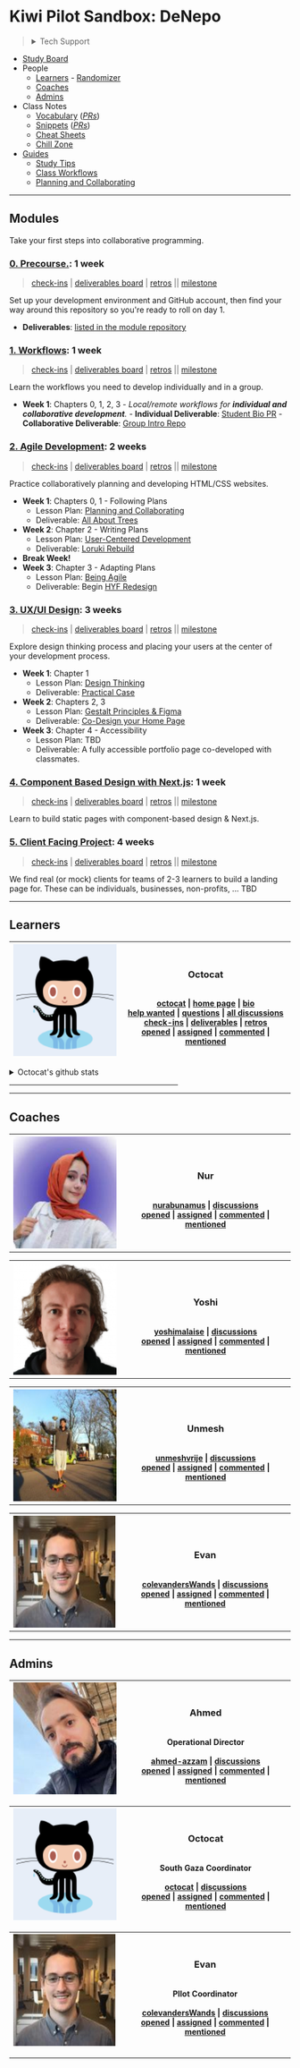 <!-- BEGIN TOP -->

# Kiwi Pilot Sandbox: DeNepo

> <details>
> <summary>Tech Support</summary>
>
> <a href="https://rubberduckdebugging.com/" target="_blank"><img alt="Rubber Ducky" src="./assets/rubber-ducky.png"/></a>
>
>  </details>

- [Study Board](https://github.com/DeNepo/kiwi-pilot-sandbox/projects/2)
- People
  - [Learners](#learners) -
    [Randomizer](https://DeNepo.github.io/kiwi-pilot-sandbox/randomizer)
  - [Coaches](#coaches)
  - [Admins](#admins)
- Class Notes
  - [Vocabulary](./vocabulary)
    (_[PRs](https://github.com/DeNepo/kiwi-pilot-sandbox/pulls?q=label%3Avocabulary)_)
  - [Snippets](./snippets)
    (_[PRs](https://github.com/DeNepo/kiwi-pilot-sandbox/pulls?q=label%3Asnippets)_)
  - [Cheat Sheets](./cheat-sheets)
  - [Chill Zone](./chill-zone.md)
- [Guides](./guides)
  - [Study Tips](./guides/study-tips)
  - [Class Workflows](./guides/class-workflows)
  - [Planning and Collaborating](https://github.com/DeNepo/planning-and-collaborating)

---

<!-- END TOP -->

<!-- BEGIN MODULES -->

## Modules

Take your first steps into collaborative programming.

### [0. Precourse.](https://github.com/DeNepo/precourse): 1 week

> [check-ins](https://github.com/DeNepo/kiwi-pilot-sandbox/issues/?q=milestone%3A"0.%20Precourse."+label%3Acheck-in)
> |
> [deliverables board](https://github.com/orgs/DeNepo/projects/2/views/1?filterQuery=milestone%3A"0.%20Precourse."+label%3Adeliverable)
> |
> [retros](https://github.com/DeNepo/kiwi-pilot-sandbox/issues/?q=milestone%3A"0.%20Precourse."+label%3Aretro+label%3Acheck-in)
> || [milestone](https://github.com/DeNepo/kiwi-pilot-sandbox/milestone/1)

Set up your development environment and GitHub account, then find your way
around this repository so you're ready to roll on day 1.

- **Deliverables**:
  [listed in the module repository](https://github.com/DeNepo/precourse/tree/main/deliverables)

### [1. Workflows](https://github.com/DeNepo/workflows): 1 week

> [check-ins](https://github.com/DeNepo/kiwi-pilot-sandbox/issues/?q=milestone%3A"1.%20Workflows"+label%3Acheck-in)
> |
> [deliverables board](https://github.com/orgs/DeNepo/projects/2/views/1?filterQuery=milestone%3A"1.%20Workflows"+label%3Adeliverable)
> |
> [retros](https://github.com/DeNepo/kiwi-pilot-sandbox/issues/?q=milestone%3A"1.%20Workflows"+label%3Aretro+label%3Acheck-in)
> || [milestone](https://github.com/DeNepo/kiwi-pilot-sandbox/milestone/2)

Learn the workflows you need to develop individually and in a group.

- **Week 1**: Chapters 0, 1, 2, 3 - _Local/remote workflows for **individual and
  collaborative development**._ - **Individual Deliverable**:
  [Student Bio PR](https://github.com/DeNepo/workflows/blob/main/deliverables/student-bio-pr.md) -
  **Collaborative Deliverable**:
  [Group Intro Repo](https://github.com/DeNepo/workflows/blob/main/deliverables/group-introduction-repo.md)

### [2. Agile Development](https://github.com/DeNepo/agile-development): 2 weeks

> [check-ins](https://github.com/DeNepo/kiwi-pilot-sandbox/issues/?q=milestone%3A"2.%20Agile%20Development"+label%3Acheck-in)
> |
> [deliverables board](https://github.com/orgs/DeNepo/projects/2/views/1?filterQuery=milestone%3A"2.%20Agile%20Development"+label%3Adeliverable)
> |
> [retros](https://github.com/DeNepo/kiwi-pilot-sandbox/issues/?q=milestone%3A"2.%20Agile%20Development"+label%3Aretro+label%3Acheck-in)
> || [milestone](https://github.com/DeNepo/kiwi-pilot-sandbox/milestone/3)

Practice collaboratively planning and developing HTML/CSS websites.

- **Week 1**: Chapters 0, 1 - Following Plans
  - Lesson Plan:
    [Planning and Collaborating](https://github.com/DeNepo/agile-development/blob/master/lesson-plans/planning-and-collaborating.md)
  - Deliverable:
    [All About Trees](https://github.com/DeNepo/agile-development/blob/master/deliverables/all-about-trees)
- **Week 2**: Chapter 2 - Writing Plans
  - Lesson Plan:
    [User-Centered Development](https://github.com/DeNepo/agile-development/blob/master/lesson-plans/user-centered-development.md)
  - Deliverable:
    [Loruki Rebuild](https://github.com/DeNepo/agile-development/blob/master/deliverables/loruki-rebuild.md)
- **Break Week!**
- **Week 3**: Chapter 3 - Adapting Plans
  - Lesson Plan:
    [Being Agile](https://github.com/DeNepo/agile-development/blob/master/lesson-plans/being-agile.md)
  - Deliverable: Begin
    [HYF Redesign](https://github.com/DeNepo/agile-development/blob/master/deliverables/hyf-redesign.md)

### [3. UX/UI Design](https://github.com/DeNepo/ux-ui-design): 3 weeks

> [check-ins](https://github.com/DeNepo/kiwi-pilot-sandbox/issues/?q=milestone%3A"3.%20UX%2FUI%20Design"+label%3Acheck-in)
> |
> [deliverables board](https://github.com/orgs/DeNepo/projects/2/views/1?filterQuery=milestone%3A"3.%20UX%2FUI%20Design"+label%3Adeliverable)
> |
> [retros](https://github.com/DeNepo/kiwi-pilot-sandbox/issues/?q=milestone%3A"3.%20UX%2FUI%20Design"+label%3Aretro+label%3Acheck-in)
> || [milestone](https://github.com/DeNepo/kiwi-pilot-sandbox/milestone/4)

Explore design thinking process and placing your users at the center of your
development process.

- **Week 1**: Chapter 1
  - Lesson Plan:
    [Design Thinking](https://github.com/DeNepo/ux-ui-design/blob/master/lesson-plans/design-thinking.md)
  - Deliverable:
    [Practical Case](https://github.com/DeNepo/ux-ui-design/blob/master/deliverables/practical-case.md)
- **Week 2**: Chapters 2, 3
  - Lesson Plan:
    [Gestalt Principles & Figma](https://github.com/DeNepo/ux-ui-design/blob/master/lesson-plans/gestalt-and-figma.md)
  - Deliverable:
    [Co-Design your Home Page](https://github.com/DeNepo/ux-ui-design/blob/master/deliverables/co-design-your-home-page)
- **Week 3**: Chapter 4 - Accessibility
  - Lesson Plan: TBD
  - Deliverable: A fully accessible portfolio page co-developed with classmates.

### [4. Component Based Design with Next.js](): 1 week

> [check-ins](https://github.com/DeNepo/kiwi-pilot-sandbox/issues/?q=milestone%3A"4.%20Component-Based%20Design%20with%20Next.js"+label%3Acheck-in)
> |
> [deliverables board](https://github.com/orgs/DeNepo/projects/2/views/1?filterQuery=milestone%3A"4.%20Component-Based%20Design%20with%20Next.js"+label%3Adeliverable)
> |
> [retros](https://github.com/DeNepo/kiwi-pilot-sandbox/issues/?q=milestone%3A"4.%20Component-Based%20Design%20with%20Next.js"+label%3Aretro+label%3Acheck-in)
> || [milestone](https://github.com/DeNepo/kiwi-pilot-sandbox/milestone/5)

Learn to build static pages with component-based design & Next.js.

### [5. Client Facing Project](): 4 weeks

> [check-ins](https://github.com/DeNepo/kiwi-pilot-sandbox/issues/?q=milestone%3A"5.%20Client-Facing%20Project"+label%3Acheck-in)
> |
> [deliverables board](https://github.com/orgs/DeNepo/projects/2/views/1?filterQuery=milestone%3A"5.%20Client-Facing%20Project"+label%3Adeliverable)
> |
> [retros](https://github.com/DeNepo/kiwi-pilot-sandbox/issues/?q=milestone%3A"5.%20Client-Facing%20Project"+label%3Aretro+label%3Acheck-in)
> || [milestone](https://github.com/DeNepo/kiwi-pilot-sandbox/milestone/6)

We find real (or mock) clients for teams of 2-3 learners to build a landing page
for. These can be individuals, businesses, non-profits, ... TBD

---

<!-- END MODULES -->

<!-- BEGIN LEARNERS -->

## Learners

| <img src="./admin/assets/avatars/octocat.png" height="200px" width="200px" alt="octocat avatar" /> | <h3 id="octocat">Octocat</h3><br>[octocat](https://github.com/octocat) \| [home page](https://octocat.github.io) \| [bio](./student-bios/octocat.md)<br>[help wanted](https://github.com/DeNepo/kiwi-pilot-sandbox/discussions/categories/help-wanted?discussions_q=author%3Aoctocat+category%3Ahelp-wanted+is:unanswered) \| [questions](https://github.com/DeNepo/kiwi-pilot-sandbox/discussions/categories/question?discussions_q=author%3Aoctocat+category%3AQ%26A+is:unanswered) \| [all discussions](https://github.com/DeNepo/kiwi-pilot-sandbox/discussions/categories/question?discussions_q=includes%3Aoctocat)<br>[check-ins](https://github.com/DeNepo/kiwi-pilot-sandbox/issues/?q=assignee%3Aoctocat+label%3Acheck-in) \| [deliverables](https://github.com/orgs/DeNepo/projects/2/views/1?filterQuery=assignee%3Aoctocat+label%3Adeliverable) \| [retros](https://github.com/DeNepo/kiwi-pilot-sandbox/issues/?q=assignee%3Aoctocat+label%3Aretro+label%3Acheck-in)<br>[opened](https://github.com/DeNepo/kiwi-pilot-sandbox/issues?q=author%3Aoctocat) \| [assigned](https://github.com/DeNepo/kiwi-pilot-sandbox/issues?q=assignee%3Aoctocat) \| [commented](https://github.com/DeNepo/kiwi-pilot-sandbox/issues?q=commenter%3Aoctocat) \| [mentioned](https://github.com/DeNepo/kiwi-pilot-sandbox/issues?q=mentions%3Aoctocat) |
| -------------------------------------------------------------------------------------------------- | ------------------------------------------------------------------------------------------------------------------------------------------------------------------------------------------------------------------------------------------------------------------------------------------------------------------------------------------------------------------------------------------------------------------------------------------------------------------------------------------------------------------------------------------------------------------------------------------------------------------------------------------------------------------------------------------------------------------------------------------------------------------------------------------------------------------------------------------------------------------------------------------------------------------------------------------------------------------------------------------------------------------------------------------------------------------------------------------------------------------------------------------------------------------------------------------------------------------------------------------------------------------------------------------------------------------------------------------------- |

<details>
<summary>Octocat's github stats</summary>
<br>

![octocat github activity](https://ghchart.rshah.org/octocat)

![octocat github stats](https://github-readme-stats.vercel.app/api?username=octocat&show_icons=true&theme=default&hide_title=true&hide_rank=true)

</details>
<hr style="width:60%;align:center">

---

<!-- END LEARNERS -->

<!-- BEGIN COACHES -->

## Coaches

<table><tr><th> <img src="./admin/assets/avatars/nurabunamus.png" height="200px" width="200px" alt="nurabunamus avatar" /> </th><th> <h3 id="nurabunamus">Nur</h3><br><a href="https://github.com/nurabunamus">nurabunamus</a> | <a href="https://github.com/DeNepo/kiwi-pilot-sandbox/discussions?discussions_q=involves%3Anurabunamus">discussions</a><br><a href="https://github.com/DeNepo/kiwi-pilot-sandbox/issues?q=author%3Anurabunamus">opened</a> | <a href="https://github.com/DeNepo/kiwi-pilot-sandbox/issues?q=assignee%3Anurabunamus">assigned</a> | <a href="https://github.com/DeNepo/kiwi-pilot-sandbox/issues?q=commenter%3Anurabunamus">commented</a> | <a href="https://github.com/DeNepo/kiwi-pilot-sandbox/issues?q=mentions%3Anurabunamus">mentioned</a><br> </th></tr></table>

<table><tr><th> <img src="./admin/assets/avatars/yoshimalaise.png" height="200px" width="200px" alt="yoshimalaise avatar" /> </th><th> <h3 id="yoshimalaise">Yoshi</h3><br><a href="https://github.com/yoshimalaise">yoshimalaise</a> | <a href="https://github.com/DeNepo/kiwi-pilot-sandbox/discussions?discussions_q=involves%3Ayoshimalaise">discussions</a><br><a href="https://github.com/DeNepo/kiwi-pilot-sandbox/issues?q=author%3Ayoshimalaise">opened</a> | <a href="https://github.com/DeNepo/kiwi-pilot-sandbox/issues?q=assignee%3Ayoshimalaise">assigned</a> | <a href="https://github.com/DeNepo/kiwi-pilot-sandbox/issues?q=commenter%3Ayoshimalaise">commented</a> | <a href="https://github.com/DeNepo/kiwi-pilot-sandbox/issues?q=mentions%3Ayoshimalaise">mentioned</a><br> </th></tr></table>

<table><tr><th> <img src="./admin/assets/avatars/unmeshvrije.png" height="200px" width="200px" alt="unmeshvrije avatar" /> </th><th> <h3 id="unmeshvrije">Unmesh</h3><br><a href="https://github.com/unmeshvrije">unmeshvrije</a> | <a href="https://github.com/DeNepo/kiwi-pilot-sandbox/discussions?discussions_q=involves%3Aunmeshvrije">discussions</a><br><a href="https://github.com/DeNepo/kiwi-pilot-sandbox/issues?q=author%3Aunmeshvrije">opened</a> | <a href="https://github.com/DeNepo/kiwi-pilot-sandbox/issues?q=assignee%3Aunmeshvrije">assigned</a> | <a href="https://github.com/DeNepo/kiwi-pilot-sandbox/issues?q=commenter%3Aunmeshvrije">commented</a> | <a href="https://github.com/DeNepo/kiwi-pilot-sandbox/issues?q=mentions%3Aunmeshvrije">mentioned</a><br> </th></tr></table>

<table><tr><th> <img src="./admin/assets/avatars/colevandersWands.png" height="200px" width="200px" alt="colevandersWands avatar" /> </th><th> <h3 id="colevandersWands">Evan</h3><br><a href="https://github.com/colevandersWands">colevandersWands</a> | <a href="https://github.com/DeNepo/kiwi-pilot-sandbox/discussions?discussions_q=involves%3AcolevandersWands">discussions</a><br><a href="https://github.com/DeNepo/kiwi-pilot-sandbox/issues?q=author%3AcolevandersWands">opened</a> | <a href="https://github.com/DeNepo/kiwi-pilot-sandbox/issues?q=assignee%3AcolevandersWands">assigned</a> | <a href="https://github.com/DeNepo/kiwi-pilot-sandbox/issues?q=commenter%3AcolevandersWands">commented</a> | <a href="https://github.com/DeNepo/kiwi-pilot-sandbox/issues?q=mentions%3AcolevandersWands">mentioned</a><br> </th></tr></table>

---

<!-- END COACHES -->

<!-- BEGIN ADMINS -->

## Admins

| <img src="./admin/assets/avatars/ahmed-azzam.png" height="200px" width="200px" alt="ahmed-azzam avatar" /> | <h3 id="ahmed-azzam">Ahmed</h3><br/>Operational Director<br/> <br>[ahmed-azzam](https://github.com/ahmed-azzam) \| <a href="https://github.com/DeNepo/kiwi-pilot-sandbox/discussions?discussions_q=involves%3Aahmed-azzam">discussions</a><br>[opened](https://github.com/DeNepo/kiwi-pilot-sandbox/issues?q=author%3Aahmed-azzam) \| [assigned](https://github.com/DeNepo/kiwi-pilot-sandbox/issues?q=assignee%3Aahmed-azzam) \| [commented](https://github.com/DeNepo/kiwi-pilot-sandbox/issues?q=commenter%3Aahmed-azzam) \| [mentioned](https://github.com/DeNepo/kiwi-pilot-sandbox/issues?q=mentions%3Aahmed-azzam) |
| ---------------------------------------------------------------------------------------------------------- | ------------------------------------------------------------------------------------------------------------------------------------------------------------------------------------------------------------------------------------------------------------------------------------------------------------------------------------------------------------------------------------------------------------------------------------------------------------------------------------------------------------------------------------------------------------------------------------------------------------------------- |

| <img src="./admin/assets/avatars/octocat.png" height="200px" width="200px" alt="octocat avatar" /> | <h3 id="octocat">Octocat</h3><br/>South Gaza Coordinator<br/> <br>[octocat](https://github.com/octocat) \| <a href="https://github.com/DeNepo/kiwi-pilot-sandbox/discussions?discussions_q=involves%3Aoctocat">discussions</a><br>[opened](https://github.com/DeNepo/kiwi-pilot-sandbox/issues?q=author%3Aoctocat) \| [assigned](https://github.com/DeNepo/kiwi-pilot-sandbox/issues?q=assignee%3Aoctocat) \| [commented](https://github.com/DeNepo/kiwi-pilot-sandbox/issues?q=commenter%3Aoctocat) \| [mentioned](https://github.com/DeNepo/kiwi-pilot-sandbox/issues?q=mentions%3Aoctocat) |
| -------------------------------------------------------------------------------------------------- | --------------------------------------------------------------------------------------------------------------------------------------------------------------------------------------------------------------------------------------------------------------------------------------------------------------------------------------------------------------------------------------------------------------------------------------------------------------------------------------------------------------------------------------------------------------------------------------------- |

| <img src="./admin/assets/avatars/colevandersWands.png" height="200px" width="200px" alt="colevandersWands avatar" /> | <h3 id="colevandersWands">Evan</h3><br/>PIlot Coordinator<br/> <br>[colevandersWands](https://github.com/colevandersWands) \| <a href="https://github.com/DeNepo/kiwi-pilot-sandbox/discussions?discussions_q=involves%3AcolevandersWands">discussions</a><br>[opened](https://github.com/DeNepo/kiwi-pilot-sandbox/issues?q=author%3AcolevandersWands) \| [assigned](https://github.com/DeNepo/kiwi-pilot-sandbox/issues?q=assignee%3AcolevandersWands) \| [commented](https://github.com/DeNepo/kiwi-pilot-sandbox/issues?q=commenter%3AcolevandersWands) \| [mentioned](https://github.com/DeNepo/kiwi-pilot-sandbox/issues?q=mentions%3AcolevandersWands) |
| -------------------------------------------------------------------------------------------------------------------- | ------------------------------------------------------------------------------------------------------------------------------------------------------------------------------------------------------------------------------------------------------------------------------------------------------------------------------------------------------------------------------------------------------------------------------------------------------------------------------------------------------------------------------------------------------------------------------------------------------------------------------------------------------------- |

---

<!-- END ADMINS -->
